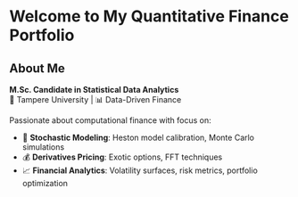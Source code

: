 # Welcome to My Quantitative Finance Portfolio

## About Me
**M.Sc. Candidate in Statistical Data Analytics**  
📍 Tampere University | 📊 Data-Driven Finance  

Passionate about computational finance with focus on:
- 🎯 **Stochastic Modeling**: Heston model calibration, Monte Carlo simulations
- 💰 **Derivatives Pricing**: Exotic options, FFT techniques
- 📈 **Financial Analytics**: Volatility surfaces, risk metrics, portfolio optimization


